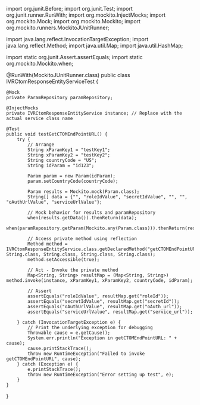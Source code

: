 import org.junit.Before;
import org.junit.Test;
import org.junit.runner.RunWith;
import org.mockito.InjectMocks;
import org.mockito.Mock;
import org.mockito.Mockito;
import org.mockito.runners.MockitoJUnitRunner;

import java.lang.reflect.InvocationTargetException;
import java.lang.reflect.Method;
import java.util.Map;
import java.util.HashMap;

import static org.junit.Assert.assertEquals;
import static org.mockito.Mockito.when;

@RunWith(MockitoJUnitRunner.class)
public class IVRCtomResponseEntityServiceTest {

    @Mock
    private ParamRepository paramRepository;

    @InjectMocks
    private IVRCtomResponseEntityService instance; // Replace with the actual service class name

    @Test
    public void testGetCTOMEndPointURL() {
        try {
            // Arrange
            String xParamKey1 = "testKey1";
            String xParamKey2 = "testKey2";
            String countryCode = "US";
            String idParam = "id123";
            
            Param param = new Param(idParam);
            param.setCountryCode(countryCode);
            
            Param results = Mockito.mock(Param.class);
            String[] data = {"", "roleIdValue", "secretIdValue", "", "", "oAuthUrlValue", "serviceUrlValue"};
            
            // Mock behavior for results and paramRepository
            when(results.getData()).thenReturn(data);
            when(paramRepository.getParam(Mockito.any(Param.class))).thenReturn(results);

            // Access private method using reflection
            Method method = IVRCtomResponseEntityService.class.getDeclaredMethod("getCTOMEndPointURL", String.class, String.class, String.class, String.class);
            method.setAccessible(true);

            // Act - Invoke the private method
            Map<String, String> resultMap = (Map<String, String>) method.invoke(instance, xParamKey1, xParamKey2, countryCode, idParam);

            // Assert
            assertEquals("roleIdValue", resultMap.get("roleId"));
            assertEquals("secretIdValue", resultMap.get("secretId"));
            assertEquals("oAuthUrlValue", resultMap.get("oAuth_url"));
            assertEquals("serviceUrlValue", resultMap.get("service_url"));
            
        } catch (InvocationTargetException e) {
            // Print the underlying exception for debugging
            Throwable cause = e.getCause();
            System.err.println("Exception in getCTOMEndPointURL: " + cause);
            cause.printStackTrace();
            throw new RuntimeException("Failed to invoke getCTOMEndPointURL", cause);
        } catch (Exception e) {
            e.printStackTrace();
            throw new RuntimeException("Error setting up test", e);
        }
    }
}
